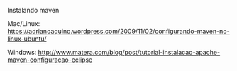 
Instalando maven

Mac/Linux:
https://adrianoaquino.wordpress.com/2009/11/02/configurando-maven-no-linux-ubuntu/

Windows:
http://www.matera.com/blog/post/tutorial-instalacao-apache-maven-configuracao-eclipse
